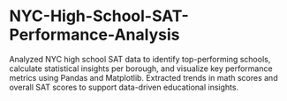 # NYC-High-School-SAT-Performance-Analysis
Analyzed NYC high school SAT data to identify top-performing schools, calculate statistical insights per borough, and visualize key performance metrics using Pandas and Matplotlib. Extracted trends in math scores and overall SAT scores to support data-driven educational insights.
